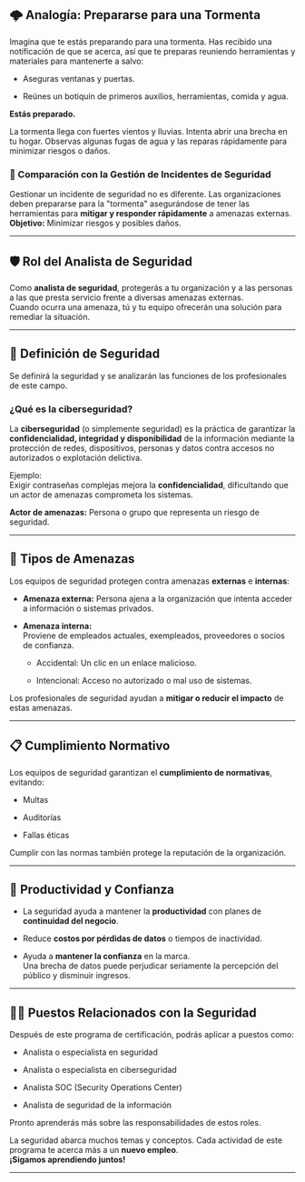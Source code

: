 
## 🌩️ Analogía: Prepararse para una Tormenta

Imagina que te estás preparando para una tormenta. Has recibido una notificación de que se acerca, así que te preparas reuniendo herramientas y materiales para mantenerte a salvo:

- Aseguras ventanas y puertas.
    
- Reúnes un botiquín de primeros auxilios, herramientas, comida y agua.
    

**Estás preparado.**

La tormenta llega con fuertes vientos y lluvias. Intenta abrir una brecha en tu hogar. Observas algunas fugas de agua y las reparas rápidamente para minimizar riesgos o daños.

### 🔐 Comparación con la Gestión de Incidentes de Seguridad


Gestionar un incidente de seguridad no es diferente. Las organizaciones deben prepararse para la "tormenta" asegurándose de tener las herramientas para **mitigar y responder rápidamente** a amenazas externas.  
**Objetivo:** Minimizar riesgos y posibles daños.

---

## 🛡️ Rol del Analista de Seguridad

Como **analista de seguridad**, protegerás a tu organización y a las personas a las que presta servicio frente a diversas amenazas externas.  
Cuando ocurra una amenaza, tú y tu equipo ofrecerán una solución para remediar la situación.

---

## 🔎 Definición de Seguridad


Se definirá la seguridad y se analizarán las funciones de los profesionales de este campo.


### ¿Qué es la ciberseguridad?

La **ciberseguridad** (o simplemente seguridad) es la práctica de garantizar la **confidencialidad, integridad y disponibilidad** de la información mediante la protección de redes, dispositivos, personas y datos contra accesos no autorizados o explotación delictiva.


Ejemplo:  
Exigir contraseñas complejas mejora la **confidencialidad**, dificultando que un actor de amenazas comprometa los sistemas.

**Actor de amenazas:** Persona o grupo que representa un riesgo de seguridad.

---

## 🚨 Tipos de Amenazas


Los equipos de seguridad protegen contra amenazas **externas** e **internas**:


- **Amenaza externa:** Persona ajena a la organización que intenta acceder a información o sistemas privados.
    


- **Amenaza interna:**  
    Proviene de empleados actuales, exempleados, proveedores o socios de confianza.
    
    - Accidental: Un clic en un enlace malicioso.
        
    - Intencional: Acceso no autorizado o mal uso de sistemas.
        

Los profesionales de seguridad ayudan a **mitigar o reducir el impacto** de estas amenazas.

---

## 📋 Cumplimiento Normativo


Los equipos de seguridad garantizan el **cumplimiento de normativas**, evitando:

- Multas
    
- Auditorías
    
- Fallas éticas
    


Cumplir con las normas también protege la reputación de la organización.

---

## 🧠 Productividad y Confianza


- La seguridad ayuda a mantener la **productividad** con planes de **continuidad del negocio**.
    
- Reduce **costos por pérdidas de datos** o tiempos de inactividad.
    


- Ayuda a **mantener la confianza** en la marca.  
    Una brecha de datos puede perjudicar seriamente la percepción del público y disminuir ingresos.
    

---

## 👨‍💻 Puestos Relacionados con la Seguridad


Después de este programa de certificación, podrás aplicar a puestos como:

- Analista o especialista en seguridad
    
- Analista o especialista en ciberseguridad
    
- Analista SOC (Security Operations Center)
    
- Analista de seguridad de la información
    


Pronto aprenderás más sobre las responsabilidades de estos roles.


La seguridad abarca muchos temas y conceptos. Cada actividad de este programa te acerca más a un **nuevo empleo**.  
**¡Sigamos aprendiendo juntos!**

---
